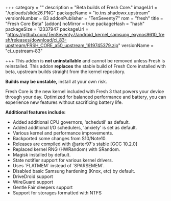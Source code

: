 +++
category = ""
description = "Beta builds of Fresh Core."
imageUrl = "/uploads/slide26.PNG"
packageName = "io.tns.shadowx.upstream"
versionNumber = 83
addonPublisher = "TenSeventy7"
rom = "fresh"
title = "Fresh Core Beta"
[addon]
noMirror = true
packageHash = "hash"
packageSize = 12337947
packageUrl = "https://github.com/TenSeventy7/android_kernel_samsung_exynos9610_fresh/releases/download/ci_83-upstream/FRSH_CORE_a50_upstream_1619745379.zip"
versionName = "ci_upstream-83"

+++
This addon is **not uninstallable** and cannot be removed unless Fresh is reinstalled. This addon **replaces** the stable build of Fresh Core installed with beta, upstream builds straight from the kernel repository.

**Builds may be unstable,** install at your own risk.

Fresh Core is the new kernel included with Fresh 3 that powers your device through your day. Optimized for balanced performance and battery, you can experience new features without sacrificing battery life.

**Additional features include:**

* Added additional CPU governors, 'schedutil' as default.
* Added additional I/O schedulers, 'anxiety' is set as default.
* Various kernel and performance improvements.
* Backported some changes from S10/Note10.
* Releases are compiled with @arter97's stable \[GCC 10.2.0\]
* Replaced kernel RNG (HWRandom) with SRandom.
* Magisk installed by default.
* State notifier support for various kernel drivers.
* Uses \`FLATMEM\` instead of \`SPARSEMEM\`.
* Disabled basic Samsung hardening (Knox, etc) by default.
* DriveDroid support
* WireGuard support
* Gentle Fair sleepers support
* Support for storages formatted with NTFS